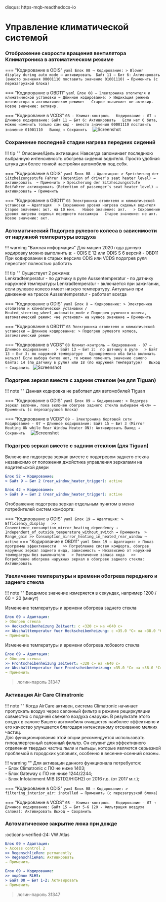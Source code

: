 disqus: https-mqb-readthedocs-io
# Управление климатической системой

### Отображение скорости вращения вентилятора Климатроника в автоматическом режиме

=== "Кодирование в ODIS"
    ``` yaml
    Блок 08 → Кодирование:
    > Blower display during auto mode → активировать 
    Байт 11 – Бит 6: Активировать (вместо значения 00001110 поставить значение 01001110)
    → Применить (с перезагрузкой блока)
    ```
    
=== "Кодирование в OBD11"
    ```yaml
    Блок 08 – Электроника отопителя и климатической установки → Длинное кодирование:
    > Индикация режима вентилятора в автоматическом режиме:  
    Старое значение: не активир.  
    Новое значение: активир. 
    ```
    
=== "Кодирование в VCDS"
    ```
    08 - Климат-контроль  
    Кодирование - 07 → Длинное кодирование:
    Байт 11 – Бит 6: Активировать  
    Если нет 6 бита, можно изменить только сам код - вместо значения 00001110 поставить значение 01001110  
    Выход → Сохранить  
    ```
    ![Screenshot](../images/MQB/climate.jpg)      

### Сохранение последней стадии нагрева передних сидений

!!! tip ""
    Описание/Цель активации: Навсегда запоминает последнюю выбранную интенсивность обогрева сидения водителя. Просто удобная штука для более тонкой настройки автомобиля под себя.

=== "Кодирование в ODIS"
    ``` yaml
    Блок 08 → Адаптация:
    > Speicherung der Sitzheizungsstufe Fahrer (Retention of driver’s seat heater level) → активировать 
    → Применить
    > Speicherung der Sitzheizungsstufe Beifahrer активировать (Retention of passenger’s seat heater level) → активировать
    → Применить
    ```
    
=== "Кодирование в OBD11"
    ```
    08 Электроника отопителя и климатической установки → Адаптация  
    > Сохранение уровня нагрева сиденья водителя  
    Старое значение: акт. на 10 мин.  
    Новое значение: акт.  
    > Сохранение уровня нагрева сиденья переднего пассажира  
    Старое значение: не акт.  
    Новое значение: акт. 
    ```
    
### Автоматический Подогрев рулевого колеса в зависимости от наружной температуры воздуха

!!! warning "Важная информация"
    Для машин 2020 года данную кодировку можно выполнить в:
      - ODIS E 12 или ODIS S 6 версий
      - OBD11
    При кодировании в старых версиях ODIS или VCDS подогрев руля перестает полностью работать  

!!! tip ""
     Существует 2 режима:  
     Lenkradtemperatur - по датчику в руле
     Aussentemperatur - по датчику наружней температуры
     Lenkradtemperatur - включается при зажигании, если рулевое колесо имеет низкую температуру. Актуально при движении на трассе
     Aussentemperatur - работает всегда

=== "Кодирование в ODIS"
    ``` yaml
    Блок 8 → Кодирование:
    > Электроника отопителя и климатической установки / Heated_steering_wheel_automatic_mode
    > Подогрев рулевого колеса, автоматический режим: «не установл» на нужное значение
    → Применить
    ```
    
=== "Кодирование в OBD11"
    ```
    08 Электроника отопителя и климатической установки → Длинное кодирование:
    > Подогрев рулевого колеса, автоматический режим
    ```
    
=== "Кодирование в VCDS"
    ```
    08 Климат-контроль → Кодирование - 07 → Длинное кодирование:  
    > Байт 13 – Бит 2:  по датчику в руле  
    > Байт 13 – Бит 3: по наружней температуре  
    Одновременно оба бита включать нельзя!
    Если выбора битов нет, то можно поменять значение самого байта: 14 (по датчику в руле) или 18 (по наружней температуре)  
    Выход → Сохранить 
    ``` 
    ![Screenshot](../images/MQB/wheel.png)    

### Подогрев зеркал вместе с задним стеклом (не для Tiguan)

!!! note ""
     Данная кодировка не работает для автомобилей Tiguan

=== "Кодирование в ODIS"
    ``` yaml
    Блок 09 → Кодирование:
    > Подогрев зеркал включен, пока включен обогрев заднего стекла
    выбираем «Вкл»
    → Применить (с перезагрузкой блока)
    ```
    
=== "Кодирование в VCDS" 
    ```
    09 - Электроника бортовой сети  
    Кодирование - 07 → Длинное кодирование:
    Байт 15 – Бит 3 (Mirror Heating ON while Rear Window Heater ON): Активировать
    Выход → Сохранить  
    ```
    ![Screenshot](../images/MQB/rear.jpg)  

### Подогрев зеркал вместе с задним стеклом (для Tiguan)

Включение подогрева зеркал вместе с подогревом заднего стекла независимо от положения джойстика управления зеркалами на водительской двери

``` yaml
Блок 52 → Кодирование:
> Байт 9 – Бит 2 (rear_window_heater_trigger): active
```

``` yaml
Блок 42 → Кодирование:
> Байт 9 – Бит 2 (rear_window_heater_trigger): active
```

Отображение подогрева зеркал отдельным пунктом в меню потребителей систем комфорта:

=== "Кодирование в ODIS"
    ``` yaml
    Блок 19 → Адаптация:
    > Efficiency_display  
    >> Convenience_consumption_mirror_heating_dependency → Independent_of_outside_temperature_without_switch
    → Применить 
    > Range_gain
    >> Consumption_mirror_heating_in_heated_rear_window → active
    ```
=== "Кодирование в OBD11"
    ``` yaml
    Блок 19 → Адаптация:
    > Показ программы эффективности  
    >> Потребление систем комфорта, обогрев наружных зеркал заднего вида, зависимость → Независимо от наружней температуры без выключателя  
    > Увеличение запаса хода  
    >> Потребление обогрева наружных зеркал в обогреве заднего стекла: Активировать
    ```

### Увеличение температуры и времени обогрева переднего и заднего стекла

!!! note ""
	Вводимое значение измеряется в секундах, например 1200 / 60 = 20 (минут)

Изменение температуры и времени обогрева заднего стекла
``` yaml
Блок 09 → Адаптация:
> Обогрев стекла
>> Heckscheibenheizung Zeitwert: с «320 с» на «640 с»
>> Abschalttemperatur fuer Heckscheibenheizung: с «35.0 °C» на «38.0 °C»
→ Применить
```

Изменение температуры и времени обогрева лобового стекла
``` yaml
Блок 09 → Адаптация:
> Обогрев стекла
>> Frontscheibenheizung Zeitwert: «320 с» на «640 с»
>> Abschalttemperatur fuer Frontscheibenheizung: «35.0 °C» на «38.0 °C»
→ Применить
```

> логин-пароль 31347

### Активация Air Care Climatronic

!!! note ""
    Когда AirCare активен, система Climatronic начинает пропускать воздух через салонный фильтр в режиме рециркуляции совместно с подачей свежего воздуха снаружи. В результате этого воздух в салоне Вашего автомобиля очищается наиболее эффективно и его качество улучшается благодаря интенсивному отсеиванию мелких частиц.  
    Для функционирования этой опции рекомендуется использовать гипоаллергенный салонный фильтр. Он служит для эффективного отделения твердых частиц пыли и пыльцы, которые являются серьезной проблемой в городских условиях, особенно в весенне-осенний сезоны.

!!! warning ""
    Для активации данного функционала потребуется:  
    - Блок Climatronic с ПО не ниже 1403;  
    - Блок Gateway с ПО не ниже 1244/2244;  
    - Блок Infotainment MIB (STD2/HIGH2) от 2016 г.в. (от 2017 м.г.);  

=== "Кодирование в ODIS"
    ``` yaml
    Блок 08 → Кодирование:
    > filtering_interior_air: installed
    → Применить (с перезагрузкой блока)
    ```
    
=== "Кодирование в VCDS" 
    ```
    08 - Климат-контроль  
    Кодирование - 07 → Длинное кодирование:
    Байт 15 – Бит 5-6 (20 - Фильтрация воздуха салона): Активировать
    Выход → Сохранить  
    ```
    
### Автоматическое закрытие люка при дожде
:octicons-verified-24: VW Atlas

``` yaml
Блок 09 → Адаптация:
> Access control 2
>> RegenschlieRen: permanently
>> RegenschlieRen: Активировать
→ Применить
```

``` yaml
Блок 09 → Кодирование:
>> подблок RLНS:
> Байт 00 – Бит 1-2: Активировать
→ Применить
```

> логин-пароль 31347